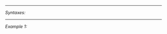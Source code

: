


---
*Syntaxes:*

<!-- [] call `BIN_fnc_getAllAreas` -->

---
*Example 1:*

<!-- 
```sqf
[] call BIN_fnc_getAllAreas;
``` -->